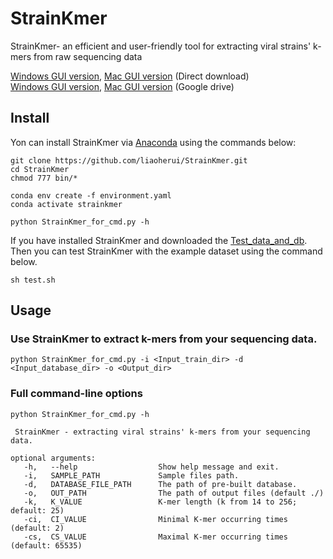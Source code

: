 # StrainKmer
StrainKmer- an efficient and user-friendly tool for extracting viral strains' k-mers from raw sequencing data

[Windows GUI version](https://strain.ee.cityu.edu.hk/strainkmer/StrainKmer_Windows.zip), [Mac GUI version](https://strain.ee.cityu.edu.hk/strainkmer/StrainKmer_Mac.zip) (Direct download)<BR/>
[Windows GUI version](https://drive.google.com/file/d/1xg5Vd6KajFB9CG53JNl75e8Mb-iwmEcH/view?usp=sharing), [Mac GUI version](https://drive.google.com/file/d/1cAzu1wjGW2Z6qE7A8VbyJetdH4MUOdwp/view?usp=sharing) (Google drive)

## Install

Yon can install StrainKmer via [Anaconda](https://anaconda.org/) using the commands below:<BR/>

`git clone https://github.com/liaoherui/StrainKmer.git`<BR/>
`cd StrainKmer`<BR/>
`chmod 777 bin/*`<BR/>


`conda env create -f environment.yaml`<BR/>
`conda activate strainkmer`<BR/>

`python StrainKmer_for_cmd.py -h`<BR/>

If you have installed StrainKmer and downloaded the [Test_data_and_db](https://drive.google.com/file/d/1Da7bjEMrnvD8ewag5N1Fscl92MbtK2hR/view?usp=share_link). Then you can test StrainKmer with the example dataset using the command below.

`sh test.sh`<BR/>

## Usage

### Use StrainKmer to extract k-mers from your sequencing data.<BR/>
  
  `python StrainKmer_for_cmd.py -i <Input_train_dir> -d <Input_database_dir> -o <Output_dir>`<BR/>
  

### Full command-line options

 `python StrainKmer_for_cmd.py -h`<BR/>
 ```
  StrainKmer - extracting viral strains' k-mers from your sequencing data.
 
 optional arguments:
    -h,   --help                  Show help message and exit.
    -i,   SAMPLE_PATH             Sample files path.
    -d,   DATABASE_FILE_PATH      The path of pre-built database.
    -o,   OUT_PATH                The path of output files (default ./)
    -k,   K_VALUE                 K-mer length (k from 14 to 256; default: 25) 
    -ci,  CI_VALUE                Minimal K-mer occurring times (default: 2) 
    -cs,  CS_VALUE                Maximal K-mer occurring times (default: 65535)
 ```

